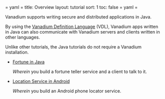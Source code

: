 = yaml =
title: Overview
layout: tutorial
sort: 1
toc: false
= yaml =

Vanadium supports writing secure and distributed applications in Java.

By using the [Vanadium Definition Language][vdl] (VDL), Vanadium apps written in
Java can also communicate with Vanadium servers and clients written in other
languages.

Unlike other tutorials, the Java tutorials do not require a Vanadium
installation.

* [Fortune in Java][fortune]

  _Wherein_ you build a fortune teller service and a client to talk to it.

* [Location Service in Android][android]

  _Wherein_ you build an Android phone locator service.

[vdl]: /glossary.html#vanadium-definition-language-vdl-
[fortune]: /tutorials/java/fortune.html
[android]: /tutorials/java/android.html
